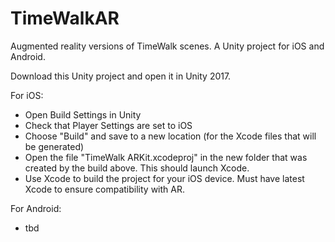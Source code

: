 # TimeWalkAR
Augmented reality versions of TimeWalk scenes.  A Unity project for iOS and Android.

Download this Unity project and open it in Unity 2017.

For iOS:
* Open Build Settings in Unity
* Check that Player Settings are set to iOS
* Choose "Build" and save to a new location (for the Xcode files that will be generated)
* Open the file "TimeWalk ARKit.xcodeproj" in the new folder that was created by the build above.  This should launch Xcode.
* Use Xcode to build the project for your iOS device.  Must have latest Xcode to ensure compatibility with AR.

For Android:
* tbd
